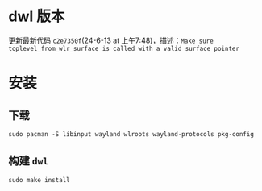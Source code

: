 # dwl 版本

更新最新代码 `c2e7350f`(24-6-13 at 上午7:48)，描述：`Make sure toplevel_from_wlr_surface is called with a valid surface pointer`

# 安装

## 下载

```shell
sudo pacman -S libinput wayland wlroots wayland-protocols pkg-config
```

## 构建 `dwl`

```shell
sudo make install
```